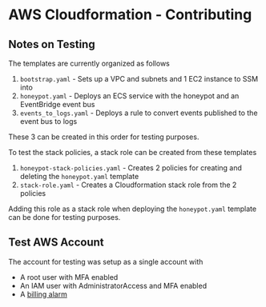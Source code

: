 # AWS Cloudformation - Contributing

## Notes on Testing

The templates are currently organized as follows

1. `bootstrap.yaml` - Sets up a VPC and subnets and 1 EC2 instance to SSM into
2. `honeypot.yaml` - Deploys an ECS service with the honeypot and an EventBridge event bus
3. `events_to_logs.yaml` - Deploys a rule to convert events published to the event bus to logs

These 3 can be created in this order for testing purposes.

To test the stack policies, a stack role can be created from these templates

1. `honeypot-stack-policies.yaml` - Creates 2 policies for creating and deleting the `honeypot.yaml` template
2. `stack-role.yaml` - Creates a Cloudformation stack role from the 2 policies

Adding this role as a stack role when deploying the `honeypot.yaml` template can be done for testing purposes.

## Test AWS Account

The account for testing was setup as a single account with

- A root user with MFA enabled
- An IAM user with AdministratorAccess and MFA enabled
- A [billing alarm](https://docs.aws.amazon.com/AmazonCloudWatch/latest/monitoring/monitor_estimated_charges_with_cloudwatch.html)